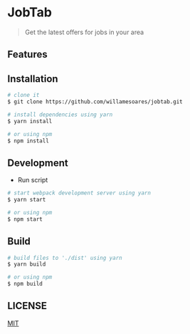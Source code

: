 # JobTab
> Get the latest offers for jobs in your area

## Features

## Installation

```bash
# clone it
$ git clone https://github.com/willamesoares/jobtab.git

# install dependencies using yarn
$ yarn install

# or using npm
$ npm install
```

## Development

* Run script
```bash
# start webpack development server using yarn
$ yarn start

# or using npm
$ npm start
```

## Build

```bash
# build files to './dist' using yarn
$ yarn build

# or using npm
$ npm build
```

## LICENSE

[MIT](LICENSE)
